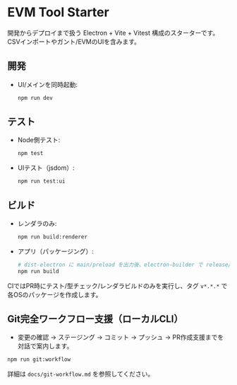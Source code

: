 # EVM Tool Starter

開発からデプロイまで扱う Electron + Vite + Vitest 構成のスターターです。CSVインポートやガント/EVMのUIを含みます。

## 開発
- UI/メインを同時起動:
  
  ```bash
  npm run dev
  ```

## テスト
- Node側テスト:
  
  ```bash
  npm test
  ```

- UIテスト（jsdom）:
  
  ```bash
  npm run test:ui
  ```

## ビルド
- レンダラのみ:
  
  ```bash
  npm run build:renderer
  ```

- アプリ（パッケージング）:
  
  ```bash
  # dist-electron に main/preload を出力後、electron-builder で release/ へ出力
  npm run build
  ```

CIではPR時にテスト/型チェック/レンダラビルドのみを実行し、タグ `v*.*.*` で各OSのパッケージを作成します。

## Git完全ワークフロー支援（ローカルCLI）
- 変更の確認 → ステージング → コミット → プッシュ → PR作成支援までを対話で案内します。

```bash
npm run git:workflow
```

詳細は `docs/git-workflow.md` を参照してください。

